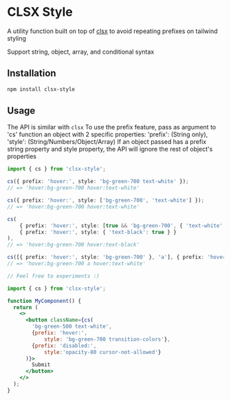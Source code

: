 # CLSX Style

A utility function built on top of [clsx](https://www.npmjs.com/package/clsx) to avoid repeating prefixes on tailwind styling

Support string, object, array, and conditional syntax

## Installation

```bash
npm install clsx-style
```

## Usage

The API is similar with `clsx`
To use the prefix feature, pass as argument to 'cs' function an object with 2 specific properties:
    'prefix': <your-className-prefix> (String only),
    'style': <your-classNames> (String/Numbers/Object/Array)
If an object passed has a prefix string property and style property, the API will ignore the rest of object's properties

```ts
import { cs } from 'clsx-style';

cs({ prefix: 'hover:', style: 'bg-green-700 text-white' });
// => 'hover:bg-green-700 hover:text-white'

cs({ prefix: 'hover:', style: ['bg-green-700', 'text-white'] });
// => 'hover:bg-green-700 hover:text-white'

cs(
    { prefix: 'hover:', style: [true && 'bg-green-700', { 'text-white': false }] },
    { prefix: 'hover:', style: { 'text-black': true } }
),
// => 'hover:bg-green-700 hover:text-black'

cs([{ prefix: 'hover:', style: 'bg-green-700' }, 'a'], { prefix: 'hover:', style: 'text-white', props: ['s', {}, []] })
// => 'hover:bg-green-700 a hover:text-white'

// Feel free to experiments :)
```

```jsx
import { cs } from 'clsx-style';

function MyComponent() {
  return (
    <>
      <button className={cs(
        'bg-green-500 text-white',
        {prefix: 'hover:',
            style: 'bg-green-700 transition-colors'},
        {prefix: 'disabled:',
            style:'opacity-80 cursor-not-allowed'}
      )}>
        Submit
      </button>
    </>
  );
}
```
